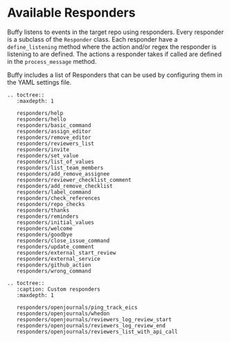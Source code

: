 Available Responders
====================

Buffy listens to events in the target repo using responders. Every responder is a subclass of the `Responder` class.
Each responder have a `define_listening` method where the action and/or regex the responder is listening to are defined.
The actions a responder takes if called are defined in the `process_message` method.

Buffy includes a list of Responders that can be used by configuring them in the YAML settings file.


```eval_rst
.. toctree::
   :maxdepth: 1

   responders/help
   responders/hello
   responders/basic_command
   responders/assign_editor
   responders/remove_editor
   responders/reviewers_list
   responders/invite
   responders/set_value
   responders/list_of_values
   responders/list_team_members
   responders/add_remove_assignee
   responders/reviewer_checklist_comment
   responders/add_remove_checklist
   responders/label_command
   responders/check_references
   responders/repo_checks
   responders/thanks
   responders/reminders
   responders/initial_values
   responders/welcome
   responders/goodbye
   responders/close_issue_command
   responders/update_comment
   responders/external_start_review
   responders/external_service
   responders/github_action
   responders/wrong_command
```

```eval_rst
.. toctree::
   :caption: Custom responders
   :maxdepth: 1

   responders/openjournals/ping_track_eics
   responders/openjournals/whedon
   responders/openjournals/reviewers_log_review_start
   responders/openjournals/reviewers_log_review_end
   responders/openjournals/reviewers_list_with_api_call
```
